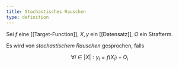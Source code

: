 ```yaml
---
title: Stochastisches Rauschen
type: definition
---
```


Sei $f$ eine [[Target-Function]], $X, y$ ein [[Datensatz]], $\Omega$ ein Strafterm.

Es wird von *stochastischem Rauschen* gesprochen, falls

$$
	\forall i \in |X| : y_i = f(X_i) + \Omega_i
$$